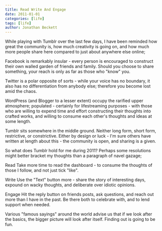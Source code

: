 ```yaml
---
title: Read Write And Engage
date: 2011-01-01
categories: [life]
tags: [life]
author: Jonathan Beckett
---
```


While playing with Tumblr over the last few days, I have been reminded how great the community is, how much creativity is going on, and how much more people share here compared to just about anywhere else online;

Facebook is remarkably insular - every person is encouraged to construct their own walled garden of friends and family. Should you choose to share something, your reach is only as far as those who "know" you.

Twitter is a polar opposite of sorts - while your voice has no boundary, it also has no differentiation from anybody else; therefore you become lost amid the chaos.

WordPress (and Blogger to a lesser extent) occupy the rarified upper atmosphere; populated - certainly for lifestreaming purposes - with those who are willing to expend time and effort constructing their thoughts into crafted works, and willing to consume each other's thoughts and ideas at some length.

Tumblr sits somewhere in the middle ground. Neither long form, short form, restrictive, or constrictive. Either by design or luck - I'm sure others have written at length about this - the community is open, and sharing is a given.

So what does Tumblr hold for me during 2011? Perhaps some resolutions might better bracket my thoughts than a paragraph of navel gazage;

Read Take more time to read the dashboard - to consume the thoughts of those I follow, and not just tick "like".

Write Use the "Text" button more - share the story of interesting days, expound on wacky thoughts, and deliberate over idiotic opinions.

Engage Hit the reply button on friends posts, ask questions, and reach out more than I have in the past. Be there both to celebrate with, and to lend support when needed.

Various "famous sayings" around the world advise us that if we look after the basics, the bigger picture will look after itself. Finding out is going to be fun.